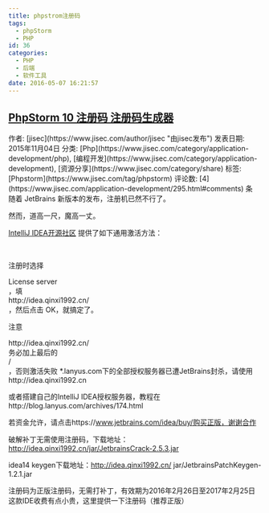 ```yaml
---
title: phpstrom注册码
tags:
  - phpStorm
  - PHP
id: 36
categories:
  - PHP
  - 后端
  - 软件工具
date: 2016-05-07 16:21:57
---
```


## [PhpStorm 10 注册码 注册码生成器](https://www.jisec.com/application-development/295.html "阅读更多关于《PhpStorm 10 注册码 注册码生成器》")

<!--more-->
<div class="entry">
<div class="postmetadata">作者: [jisec](https://www.jisec.com/author/jisec "由jisec发布") 发表日期: 2015年11月04日 分类: [Php](https://www.jisec.com/category/application-development/php), [编程开发](https://www.jisec.com/category/application-development), [资源分享](https://www.jisec.com/category/share) 标签: [Phpstorm](https://www.jisec.com/tag/phpstorm) 评论数: [4](https://www.jisec.com/application-development/295.html#comments) 条</div>
随着 JetBrains 新版本的发布，注册机已然不行了。

然而，道高一尺，魔高一丈。

[IntelliJ IDEA开源社区](http://www.ideajava.org/) 提供了如下通用激活方法：

&nbsp;

注册时选择
<div class="codecolorer-container text geshi">
<div class="text codecolorer">License server</div>
</div>
，填
<div class="codecolorer-container text geshi">
<div class="text codecolorer">http://idea.qinxi1992.cn/</div>
</div>
，然后点击 OK，就搞定了。

注意
<div class="codecolorer-container text geshi">
<div class="text codecolorer">http://idea.qinxi1992.cn/</div>
</div>
务必加上最后的
<div class="codecolorer-container text geshi">
<div class="text codecolorer">/</div>
</div>
，否则激活失败
*.lanyus.com下的全部授权服务器已遭JetBrains封杀，请使用http://idea.qinxi1992.cn

或者搭建自己的IntelliJ IDEA授权服务器，教程在http://blog.lanyus.com/archives/174.html

若资金允许，请点击https://www.jetbrains.com/idea/buy/购买正版，谢谢合作

破解补丁无需使用注册码，下载地址： http://idea.qinxi1992.cn/jar/JetbrainsCrack-2.5.3.jar

idea14 keygen下载地址：http://idea.qinxi1992.cn/ jar/JetbrainsPatchKeygen-1.2.1.jar

注册码为正版注册码，无需打补丁，有效期为2016年2月26日至2017年2月25日
这款IDE收费有点小贵，这里提供一下注册码（推荐正版）

</div>